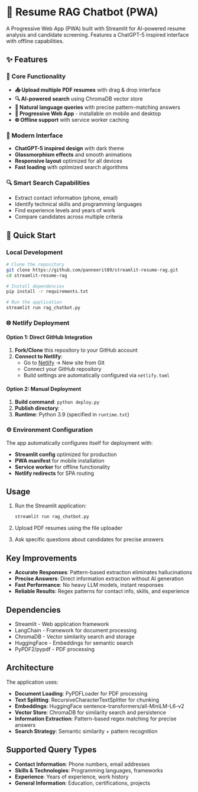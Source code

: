 # 🤖 Resume RAG Chatbot (PWA)

A Progressive Web App (PWA) built with Streamlit for AI-powered resume analysis and candidate screening. Features a ChatGPT-5 inspired interface with offline capabilities.

## ✨ Features

### 🎯 Core Functionality
- **📤 Upload multiple PDF resumes** with drag & drop interface
- **🔍 AI-powered search** using ChromaDB vector store
- **💬 Natural language queries** with precise pattern-matching answers
- **📱 Progressive Web App** - installable on mobile and desktop
- **🌐 Offline support** with service worker caching

### 🎨 Modern Interface
- **ChatGPT-5 inspired design** with dark theme
- **Glassmorphism effects** and smooth animations
- **Responsive layout** optimized for all devices
- **Fast loading** with optimized search algorithms

### 🔍 Smart Search Capabilities
- Extract contact information (phone, email)
- Identify technical skills and programming languages
- Find experience levels and years of work
- Compare candidates across multiple criteria

## 🚀 Quick Start

### Local Development
```bash
# Clone the repository
git clone https://github.com/panneerit89/streamlit-resume-rag.git
cd streamlit-resume-rag

# Install dependencies
pip install -r requirements.txt

# Run the application
streamlit run rag_chatbot.py
```

### 🌐 Netlify Deployment

#### Option 1: Direct GitHub Integration
1. **Fork/Clone** this repository to your GitHub account
2. **Connect to Netlify**:
   - Go to [Netlify](https://netlify.com) → New site from Git
   - Connect your GitHub repository
   - Build settings are automatically configured via `netlify.toml`

#### Option 2: Manual Deployment
1. **Build command**: `python deploy.py`
2. **Publish directory**: `.`
3. **Runtime**: Python 3.9 (specified in `runtime.txt`)

### ⚙️ Environment Configuration

The app automatically configures itself for deployment with:
- **Streamlit config** optimized for production
- **PWA manifest** for mobile installation
- **Service worker** for offline functionality
- **Netlify redirects** for SPA routing

## Usage

1. Run the Streamlit application:
   ```bash
   streamlit run rag_chatbot.py
   ```

2. Upload PDF resumes using the file uploader
3. Ask specific questions about candidates for precise answers

## Key Improvements

- **Accurate Responses**: Pattern-based extraction eliminates hallucinations
- **Precise Answers**: Direct information extraction without AI generation
- **Fast Performance**: No heavy LLM models, instant responses
- **Reliable Results**: Regex patterns for contact info, skills, and experience

## Dependencies

- Streamlit - Web application framework
- LangChain - Framework for document processing
- ChromaDB - Vector similarity search and storage
- HuggingFace - Embeddings for semantic search
- PyPDF2/pypdf - PDF processing

## Architecture

The application uses:
- **Document Loading**: PyPDFLoader for PDF processing
- **Text Splitting**: RecursiveCharacterTextSplitter for chunking
- **Embeddings**: HuggingFace sentence-transformers/all-MiniLM-L6-v2
- **Vector Store**: ChromaDB for similarity search and persistence
- **Information Extraction**: Pattern-based regex matching for precise answers
- **Search Strategy**: Semantic similarity + pattern recognition

## Supported Query Types

- **Contact Information**: Phone numbers, email addresses
- **Skills & Technologies**: Programming languages, frameworks
- **Experience**: Years of experience, work history
- **General Information**: Education, certifications, projects

